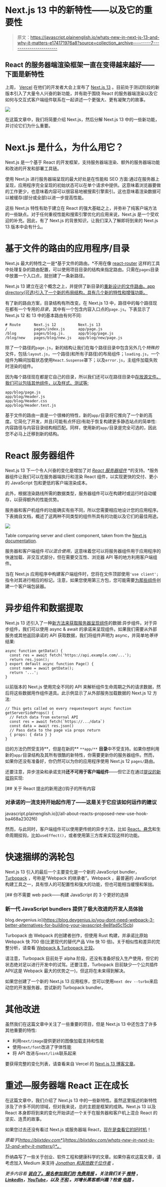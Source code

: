 # Next.js 13 中的新特性——以及它的重要性

> 原文：<https://javascript.plainenglish.io/whats-new-in-next-js-13-and-why-it-matters-e174171976a8?source=collection_archive---------7----------------------->

## React 的服务器端渲染框架一直在变得越来越好——下面是新特性

上周， [Vercel](http://vercel.com) 在他们的开发者大会上宣布了 [Next.js 13](https://nextjs.org/blog/next-13) 。目前处于测试阶段的新版本引入了大量令人兴奋的新功能，并有助于围绕 React 的服务器端渲染以及它如何与交互式客户端组件联系在一起讲述一个更强大、更有凝聚力的故事。

![](img/a2ed23a7e2d16d2c2637a93c75f4d9d3.png)

在这篇文章中，我们将简要介绍 Next.js，然后分解 Next.js 13 中的一些新功能，并讨论它们为什么重要。

# Next.js 是什么，为什么用它？

Next.js 是一个基于 React 的开发框架，支持服务器端渲染、额外的服务器端功能和改进的开发和部署工具链。

使用 Next.js 进行服务器端呈现的最大好处是在性能和 SEO 方面:通过在服务器上呈现，应用程序完全呈现的初始状态可以在单个请求中提供。这意味着浏览器要做的工作更少，也意味着内容可以很容易地被搜索引擎索引。这也意味着渲染数据可以被缓存(部分或全部)以进一步提高性能。

这些 Next.js 特性有助于建立在 React 的强大基础之上，并弥补了纯客户端方法的一些缺点。对于任何重视性能和搜索引擎优化的应用来说，Next.js 是一个受欢迎的补充。因此，有了 Next.js 的背景知识，让我们深入了解即将到来的 Next.js 13 版本中会有什么。

# 基于文件的路由的应用程序/目录

Next.js 最大的特性之一是*基于文件的路由。*不用在像 [react-router](https://reactrouter.com/en/main) 这样的工具中处理复杂的路由配置，可以使用项目目录的结构来指定路由。只需在`pages`目录中放置一个入口点，就创建了一条新路径。

Next.js 13 建立在这个概念之上，并提供了新目录的[重新设计的文件路由。app directory(可选)引入了一个新的布局结构，具有几个新的特性和增强功能。](https://beta.nextjs.org/docs/routing/fundamentals)

有了新的路由方案，目录结构有所改变。在 Next.js 13 中，路径中的每个路径现在都有一个专用的*目录*，其中有一个包含内容入口点的`page.js`。下表显示了 Next.js 12 和 13 中的基本路由有何不同:

```
# Route      Next.js 12          Next.js 13 
/            pages/index.js      app/page.js 
/blog        pages/blog.js.      app/blog/page.js 
/blog/new    pages/blog/new.js   app/blog/new/page.js
```

除了一个路径的`page.js`，新的结构让我们在每个路径目录中包含另外几个*特殊的*文件，包括:`layout.js`，一个路径(和所有子路径)的布局组件；`loading.js`，一个组件为瞬间加载状态使用`React.Suspense`罩下；以及`error.js`，主组件加载失败时渲染的组件。

因为每个路径现在都是它自己的目录，所以我们还可以在路径目录中[存放源文件。我们可以包括其他组件，以及样式、测试等:](https://beta.nextjs.org/docs/routing/fundamentals#colocation)

```
app/blog/page.js 
app/blog/Header.js 
app/blog/Header.css 
app/blog/Header.test.js
```

基于文件的路由一直是一个很棒的特性，新的`app/`目录将它推向了一个新的高度。它简化了开发，并且(可能有点怀旧)有助于恢复构建更多静态站点的简单性:内容路径与内容目录结构相匹配。同样，使用新的`app/`目录是完全可选的，因此您不必马上迁移到新的结构。

# React 服务器组件

Next.js 13 下一个令人兴奋的变化是增加了对 [*React 服务器组件*](https://reactjs.org/blog/2020/12/21/data-fetching-with-react-server-components.html) *的支持。*服务器组件让我们可以在服务器端执行和渲染 React 组件，以实现更快的交付、更小的 JavaScript 包和更低的客户端渲染成本。

此外，根据渲染路线所需的数据类型，服务器组件可以在构建时或运行时自动缓存，以获得额外的性能优势。

服务器和客户机组件的功能确实有些不同，所以您需要相应地设计您的应用程序。下表摘自文档，概述了这两种不同类型的组件所具有的功能以及它们的最佳用途。

![](img/fb77e6b00714e74a57a172ba12797b66.png)

Table comparing server and client component, taken from the [Next.js documentation](https://beta.nextjs.org/docs/rendering/server-and-client-components).

服务器和客户端组件*可以混合使用*，这意味着您可以将服务器组件用于应用程序的快速加载、非交互式部分，但在需要交互性、浏览器 API 等的地方利用客户端组件。

当在 Next.js 应用程序中构建客户端组件时，您将在文件顶部使用`'use client';`指令对其进行相应的标记。注意，如果您使用第三方包，您可能需要[为那些组件](https://beta.nextjs.org/docs/rendering/server-and-client-components#third-party-packages)创建一个客户端包装器。

# 异步组件和数据提取

Next.js 13 还引入了一种[新方法来获取服务器呈现组件](https://beta.nextjs.org/docs/data-fetching/fetching)的数据:异步组件。对于异步组件，我们可以使用 async & await 的承诺来呈现组件。如果我们需要从外部服务或其他返回承诺的 API 获取数据，我们将组件声明为 async，并简单地*等待*结果:

```
async function getData() { 
  const res = await fetch('https://api.example.com/...'); 
  return res.json(); 
} export default async function Page() { 
  const name = await getData(); 
  return '...'; 
}
```

以前版本的 Next.js 使用完全不同的 API 来解析组件生命周期之外的请求数据，然后将这些数据用作组件道具。此示例显示了从外部服务加载数据的 Next.js 12 方法:

```
// This gets called on every requestexport async function getServerSideProps() { 
  // Fetch data from external API 
  const res = await fetch(`https://.../data`) 
  const data = await res.json() 
  // Pass data to the page via props return 
  { props: { data } } 
}
```

旧的方法仍然受支持**，但是在新的** `**app/**` **目录**中不受支持。如果你想利用新的`app/`目录结构及其所有很酷的新特性，你需要更新你的服务器组件。然而，如果你还没有准备好，你仍然可以为你的应用程序使用 Next.js 12 `pages/`路由。

还要注意，异步渲染和承诺支持**还不可用于客户端组件**——但它正在通过[提议的新挂钩](/all-about-reacts-proposed-new-use-hook-ba468a2302f6)实现:

[](/all-about-reacts-proposed-new-use-hook-ba468a2302f6) [## 关于 React 提出的新用途()钩子的所有内容

### 对承诺的一流支持开始起作用了——这是关于它应该如何运作的建议

javascript.plainenglish.io](/all-about-reacts-proposed-new-use-hook-ba468a2302f6) 

然而，与此同时，客户端组件可以使用更传统的异步方法，比如 [React。悬念](https://reactjs.org/docs/react-api.html#suspense)和生命周期挂钩，比如`useEffect()`，或者使用第三方库来实现这样的功能。

# 快速捆绑的涡轮包

Next.js 13 引入的最后一个主要变化是一个新的 JavaScript bundler， [Turbopack](https://turbo.build/pack) ，号称是“Webpack 的继承者”。Webpack ，最普遍的 JavaScript 构建工具之一，具有惊人的可配置性和强大的功能，但也可能相当缓慢和笨拙。

[](https://blog.devgenius.io/you-dont-need-webpack-3-better-alternatives-for-building-your-javascript-8e8fad5c15cb) [## 你不需要 web pack——构建 JavaScript 的 3 个更好的选择

### 新一代 JavaScript bundlers 提供了极大改进的开发人员体验

blog.devgenius.io](https://blog.devgenius.io/you-dont-need-webpack-3-better-alternatives-for-building-your-javascript-8e8fad5c15cb) 

Turbopack 由 Webpack 的创建者创作，但使用 Rust 构建，并承诺比原始 Webpack 快 700 倍(比更现代的替代产品 Vite 快 10 倍)。关于相似性和差异的完整分析，请查看 [Webpack & Turbopack 比较](https://turbo.build/pack/docs/comparisons/turbopack-vs-webpack)。

请注意，Turbopack 目前处于 alpha 阶段，还没有准备好投入生产使用，但它的状态绝对足以进行开发中的试驾。还要注意，Turbopack 目前缺少一个公共插件 API(这是 Webpack 最大的优势之一)，但这将在未来得到解决。

如果您创建了一个新的 Next.js 13 应用程序，您可以使用`next dev --turbo`来启动您的开发服务器，尝试新的 Turbopack bundler。

# 其他改进

虽然我们在这篇文章中关注了一些重要的项目，但是 Next.js 13 中还包含了许多其他重要的特性:

*   利用`next/image`提供更好的图像加载支持和性能
*   使用`next/font`改进了字体性能
*   将 API 改进与`next/link`联系起来

要获得完整的变化列表，请查看来自 Vercel 的 [Next.js 13 博客文章](https://nextjs.org/blog/next-13#nextimage)。

# 重述—服务器端 React 正在成长

在这篇文章中，我们介绍了 Next.js 13 中的一些新特性。虽然这里描述的新特性涉及了许多不同的领域，但对我来说，总的主题是框架的成熟。Next.js 13 以及 React 本身即将到来的变化开始讲述一个关于在服务器和客户机上混合 React 的坚实、连贯的故事。

如果您过去还没有看过 Next.js 或服务器端 React，[现在是查看它的好时机](http://nextjs.org/)！

*原载于*[*https://blixtdev.com*](https://blixtdev.com/whats-new-in-next-js-13-and-why-it-matters/)*。*

乔纳森写了一些关于创业、软件工程和健康科学的文章。如果你喜欢这篇文章，请考虑加入 Medium 来支持 [*Jonathan 和其他数千位作者*](/@jonnystartup/membership) *。*

*更多内容看* [***说白了。报名参加我们的***](https://plainenglish.io/) **[***免费周报***](http://newsletter.plainenglish.io/) *。关注我们关于* [***推特***](https://twitter.com/inPlainEngHQ) ，[***LinkedIn***](https://www.linkedin.com/company/inplainenglish/)*，*[***YouTube***](https://www.youtube.com/channel/UCtipWUghju290NWcn8jhyAw)*，以及* [***不和***](https://discord.gg/GtDtUAvyhW) *。对增长黑客感兴趣？检查* [***电路***](https://circuit.ooo/) *。***